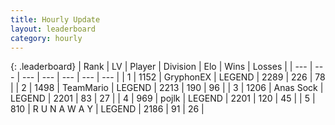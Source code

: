 ```yaml
---
title: Hourly Update
layout: leaderboard
category: hourly
---
```


{: .leaderboard}
| Rank | LV | Player | Division | Elo | Wins | Losses |
| --- | --- | --- | --- | --- | --- | --- |
| <span data-change="0">1</span> | 1152 | <span title="ID: 315148">GryphonEX</span> | LEGEND | <span data-change="-29">2289</span> | <span data-change="4">226</span> | <span data-change="3">78</span> |
| <span data-change="5">2</span> | 1498 | <span title="ID: 164871">TeamMario</span> | LEGEND | <span data-change="36">2213</span> | <span data-change="6">190</span> | <span data-change="1">96</span> |
| <span data-change="-1">3</span> | 1206 | <span title="ID: 203132">Anas Sock</span> | LEGEND | <span data-change="0">2201</span> | <span data-change="0">83</span> | <span data-change="0">27</span> |
| <span data-change="-1">4</span> | 969 | <span title="ID: 4783">pojlk</span> | LEGEND | <span data-change="0">2201</span> | <span data-change="0">120</span> | <span data-change="0">45</span> |
| <span data-change="-1">5</span> | 810 | <span title="ID: 66144">R U N A W A Y</span> | LEGEND | <span data-change="0">2186</span> | <span data-change="0">91</span> | <span data-change="0">26</span> |